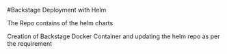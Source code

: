 # Backstage Deployment with Helm

The Repo contains of the helm charts

Creation of Backstage Docker Container and updating the helm repo as per the requirement
 
 
